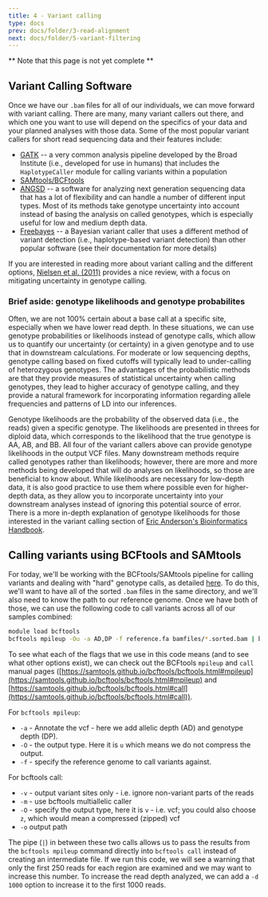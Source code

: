 ```yaml
---
title: 4 - Variant calling
type: docs
prev: docs/folder/3-read-alignment
next: docs/folder/5-variant-filtering
---
```


** Note that this page is not yet complete **

## Variant Calling Software
Once we have our `.bam` files for all of our individuals, we can move forward with variant calling. There are many, many variant callers out there, and which one you want to use will depend on the specifics of your data and your planned analyses with those data. Some of the most popular variant callers for short read sequencing data and their features include:
* [GATK](https://gatk.broadinstitute.org/hc/en-us) -- a very common analysis pipeline developed by the Broad Institute (i.e., developed for use in humans) that includes the `HaplotypeCaller` module for calling variants within a population 
* [SAMtools/BCFtools](https://www.htslib.org/)
* [ANGSD](https://www.popgen.dk/angsd/index.php/ANGSD#Overview) -- a software for analyzing next generation sequencing data that has a lot of flexibility and can handle a number of different input types. Most of its methods take genotype uncertainty into account instead of basing the analysis on called genotypes, which is especially useful for low and medium depth data.
* [Freebayes](https://github.com/freebayes/freebayes) -- a Bayesian variant caller that uses a different method of variant detection (i.e., haplotype-based variant detection) than other popular software (see their documentation for more details)

If you are interested in reading more about variant calling and the different options, [Nielsen et al. (2011)](https://doi.org/10.1038/nrg2986) provides a nice review, with a focus on mitigating uncertainty in genotype calling.

### Brief aside: genotype likelihoods and genotype probabilites
Often, we are not 100% certain about a base call at a specific site, especially when we have lower read depth. In these situations, we can use genotype probabilities or likelihoods instead of genotype calls, which allow us to quantify our uncertainty (or certainty) in a given genotype and to use that in downstream calculations. For moderate or low sequencing depths, genotype calling based on fixed cutoffs will typically lead to under-calling of heterozygous genotypes. The advantages of the probabilistic methods are that they provide measures of statistical uncertainty when calling genotypes, they lead to higher accuracy of genotype calling, and they provide a natural framework for incorporating information regarding allele frequencies and patterns of LD into our inferences.

Genotype likelihoods are the probability of the observed data (i.e., the reads) given a specific genotype. The likelihoods are presented in threes for diploid data, which corresponds to the likelihood that the true genotype is AA, AB, and BB. All four of the variant callers above can provide genotype likelihoods in the output VCF files. Many downstream methods require called genotypes rather than likelihoods; however, there are more and more methods being developed that will do analyses on likelihoods, so those are beneficial to know about. While likelihoods are necessary for low-depth data, it is also good practice to use them where possible even for higher-depth data, as they allow you to incorporate uncertainty into your downstream analyses instead of ignoring this potential source of error. There is a more in-depth explanation of genotype likelihoods for those interested in the variant calling section of [Eric Anderson's Bioinformatics Handbook](https://eriqande.github.io/eca-bioinf-handbook/variant-calling.html).

## Calling variants using BCFtools and SAMtools
For today, we'll be working with the BCFtools/SAMtools pipeline for calling variants and dealing with "hard" genotype calls, as detailed [here](https://samtools.github.io/bcftools/howtos/variant-calling.html). To do this, we'll want to have all of the sorted `.bam` files in the same directory, and we'll also need to know the path to our reference genome. Once we have both of those, we can use the following code to call variants across all of our samples combined:

```sh
module load bcftools
bcftools mpileup -Ou -a AD,DP -f reference.fa bamfiles/*.sorted.bam | bcftools call -m -v -Ov -o variants.vcf
```

To see what each of the flags that we use in this code means (and to see what other options exist), we can check out the BCFtools `mpileup` and `call` manual pages ([https://samtools.github.io/bcftools/bcftools.html#mpileup](https://samtools.github.io/bcftools/bcftools.html#mpileup) and [https://samtools.github.io/bcftools/bcftools.html#call](https://samtools.github.io/bcftools/bcftools.html#call)). 

For `bcftools mpileup`:
* `-a` - Annotate the vcf - here we add allelic depth (AD) and genotype depth (DP).
* `-O` - the output type. Here it is `u` which means we do not compress the output.
* `-f` - specify the reference genome to call variants against.

For bcftools call:
* `-v` - output variant sites only - i.e. ignore non-variant parts of the reads
* `-m` - use bcftools multiallelic caller
* `-O` - specify the output type, here it is `v` - i.e. vcf; you could also choose `z`, which would mean a compressed (zipped) vcf
* `-o` output path

The pipe (`|`) in between these two calls allows us to pass the results from the `bcftools mpileup` command directly into `bcftools call` instead of creating an intermediate file. If we run this code, we will see a warning that only the first 250 reads for each region are examined and we may want to increase this number. To increase the read depth analyzed, we can add a `-d 1000` option to increase it to the first 1000 reads. 



